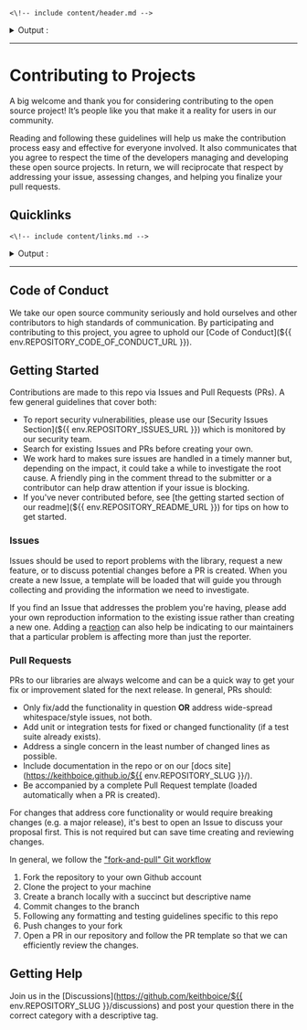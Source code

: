 ```<\!-- include content/header.md -->```

<details> 
<summary>Output :</summary>

<pre>
<!-- include content/header.md -->
</pre>

</details>

---

# Contributing to Projects

A big welcome and thank you for considering contributing to the open source project! It’s people like you that make it a reality for users in our community.

Reading and following these guidelines will help us make the contribution process easy and effective for everyone involved. It also communicates that you agree to respect the time of the developers managing and developing these open source projects. In return, we will reciprocate that respect by addressing your issue, assessing changes, and helping you finalize your pull requests.

## Quicklinks

```<\!-- include content/links.md -->```

<details> 
<summary>Output :</summary>

<pre>
<!-- include content/links.md -->
</pre>

</details>

---


## Code of Conduct

We take our open source community seriously and hold ourselves and other contributors to high standards of communication. By participating and contributing to this project, you agree to uphold our [Code of Conduct](${{ env.REPOSITORY_CODE_OF_CONDUCT_URL }}).

## Getting Started

Contributions are made to this repo via Issues and Pull Requests (PRs). A few general guidelines that cover both:

- To report security vulnerabilities, please use our [Security Issues Section](${{ env.REPOSITORY_ISSUES_URL }}) which is monitored by our security team.
- Search for existing Issues and PRs before creating your own.
- We work hard to makes sure issues are handled in a timely manner but, depending on the impact, it could take a while to investigate the root cause. A friendly ping in the comment thread to the submitter or a contributor can help draw attention if your issue is blocking.
- If you've never contributed before, see [the getting started section of our readme](${{ env.REPOSITORY_README_URL }}) for tips on how to get started.

### Issues

Issues should be used to report problems with the library, request a new feature, or to discuss potential changes before a PR is created. When you create a new Issue, a template will be loaded that will guide you through collecting and providing the information we need to investigate.

If you find an Issue that addresses the problem you're having, please add your own reproduction information to the existing issue rather than creating a new one. Adding a [reaction](https://github.blog/2016-03-10-add-reactions-to-pull-requests-issues-and-comments/) can also help be indicating to our maintainers that a particular problem is affecting more than just the reporter.

### Pull Requests

PRs to our libraries are always welcome and can be a quick way to get your fix or improvement slated for the next release. In general, PRs should:

- Only fix/add the functionality in question **OR** address wide-spread whitespace/style issues, not both.
- Add unit or integration tests for fixed or changed functionality (if a test suite already exists).
- Address a single concern in the least number of changed lines as possible.
- Include documentation in the repo or on our [docs site](https://keithboice.github.io/${{ env.REPOSITORY_SLUG }}/).
- Be accompanied by a complete Pull Request template (loaded automatically when a PR is created).

For changes that address core functionality or would require breaking changes (e.g. a major release), it's best to open an Issue to discuss your proposal first. This is not required but can save time creating and reviewing changes.

In general, we follow the ["fork-and-pull" Git workflow](https://github.com/susam/gitpr)

1. Fork the repository to your own Github account
2. Clone the project to your machine
3. Create a branch locally with a succinct but descriptive name
4. Commit changes to the branch
5. Following any formatting and testing guidelines specific to this repo
6. Push changes to your fork
7. Open a PR in our repository and follow the PR template so that we can efficiently review the changes.

## Getting Help

Join us in the [Discussions](https://github.com/keithboice/${{ env.REPOSITORY_SLUG }}/discussions) and post your question there in the correct category with a descriptive tag.
